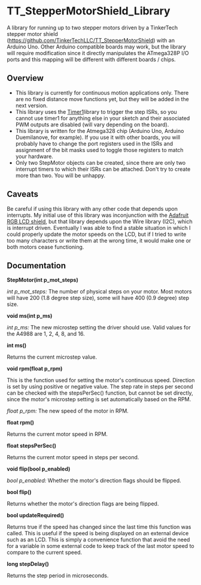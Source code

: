 # TT_StepperMotorShield_Library
A library for running up to two stepper motors driven by a TinkerTech stepper motor shield (https://github.com/TinkerTechLLC/TT_StepperMotorShield) with an Arduino Uno. Other Arduino compatible boards may work, but the library will require modification since it directly manipulates the ATmega328P I/O ports and this mapping will be different with different boards / chips.

## Overview
- This library is currently for continuous motion applications only. There are no fixed distance move functions yet, but they will be added in the next version.
- This library uses the [Timer1](http://playground.arduino.cc/Code/Timer1)library to trigger the step ISRs, so you cannot use timer1 for anything else in your sketch and their associated PWM outputs are disabled (will vary depending on the board).
- This library is written for the Atmega328 chip (Arduino Uno, Arduino Duemilanove, for example). If you use it with other boards, you will probably have to change the port registers used in the ISRs and assignment of the bit masks used to toggle those registers to match your hardware.
- Only two StepMotor objects can be created, since there are only two interrupt timers to which their ISRs can be attached.
Don't try to create more than two. You will be unhappy.

## Caveats
Be careful if using this library with any other code that depends upon interrupts. My initial use of this library was inconjunction with the [Adafruit RGB LCD shield](https://www.adafruit.com/product/714), but that library depends upon the Wire library (I2C), which is interrupt driven. Eventually I was able to find a stable situation in which I could properly update the motor speeds on the LCD, but if I tried to write too many characters or write them at the wrong time, it would make one or both motors cease functioning.

## Documentation

**StepMotor(int p_mot_steps)**

*int p_mot_steps:* The number of physical steps on your motor. Most motors will have 200 (1.8 degree step size), some
will have 400 (0.9 degree) step size.

**void ms(int p_ms)**

*int p_ms:* The new microstep setting the driver should use. Valid values for the A4988 are 1, 2, 4, 8, and 16.

**int ms()**

Returns the current microstep value.

**void rpm(float p_rpm)**

This is the function used for setting the motor's continuous speed. Direction is set by using positive or negative value.
The step rate in steps per second can be checked with the stepsPerSec() function, but cannot be set directly, since the
motor's microstep setting is set automatically based on the RPM.

*float p_rpm:* The new speed of the motor in RPM.

**float rpm()**

Returns the current motor speed in RPM.

**float stepsPerSec()**

Returns the current motor speed in steps per second.

**void flip(bool p_enabled)**

*bool p_enabled:* Whether the motor's direction flags should be flipped.

**bool flip()**

Returns whether the motor's direction flags are being flipped.

**bool updateRequired()**

Returns true if the speed has changed since the last time this function was called. This is useful if the speed is being
displayed on an external device such as an LCD. This is simply a convenience function that avoid the need for a  variable
in some external code to keep track of the last motor speed to compare to the current speed.

**long stepDelay()**

Returns the step period in microseconds.
